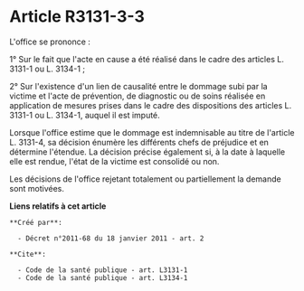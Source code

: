 # Article R3131-3-3

L'office se prononce : 

1° Sur le fait que l'acte en cause a été réalisé dans le cadre des articles L. 3131-1 ou L. 3134-1 ; 

2° Sur l'existence d'un lien de causalité entre le dommage subi par la victime et l'acte de prévention, de diagnostic ou de
soins réalisée en application de mesures prises dans le cadre des dispositions des articles L. 3131-1 ou L. 3134-1, auquel il
est imputé. 

Lorsque l'office estime que le dommage est indemnisable au titre de l'article L. 3131-4, sa décision énumère les différents
chefs de préjudice et en détermine l'étendue. La décision précise également si, à la date à laquelle elle est rendue, l'état
de la victime est consolidé ou non. 

Les décisions de l'office rejetant totalement ou partiellement la demande sont motivées.

**Liens relatifs à cet article**

	**Créé par**:

	  - Décret n°2011-68 du 18 janvier 2011 - art. 2

	**Cite**:

	  - Code de la santé publique - art. L3131-1
	  - Code de la santé publique - art. L3134-1
